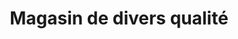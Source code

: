 ---
title: "Magasin de divers qualité"
url: /macenta/magasin-de-divers-qualite/
shop: Lebensmittel
---